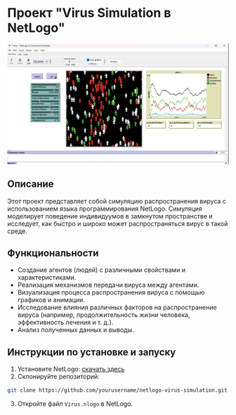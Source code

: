 # Проект "Virus Simulation в NetLogo"

![Превью проекта](preview.png)

## Описание

Этот проект представляет собой симуляцию распространения вируса с использованием языка программирования NetLogo. Симуляция моделирует поведение индивидуумов в замкнутом пространстве и исследует, как быстро и широко может распространяться вирус в такой среде.

## Функциональности

- Создание агентов (людей) с различными свойствами и характеристиками.
- Реализация механизмов передачи вируса между агентами.
- Визуализация процесса распространения вируса с помощью графиков и анимации.
- Исследование влияния различных факторов на распространение вируса (например, продолжительность жизни человека, эффективность лечения и т. д.).
- Анализ полученных данных и выводы.

## Инструкции по установке и запуску

1. Установите NetLogo: [скачать здесь](https://ccl.northwestern.edu/netlogo/download.shtml)
2. Склонируйте репозиторий:

```bash
git clone https://github.com/yourusername/netlogo-virus-simulation.git
```
3. Откройте файл `Virus.nlogo` в NetLogo.